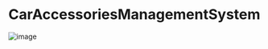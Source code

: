 # CarAccessoriesManagementSystem
![image](https://user-images.githubusercontent.com/56241579/130188685-e18ae6a0-0a92-4d3f-91c2-66e049bbb113.png)
